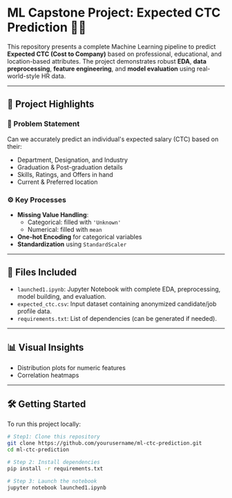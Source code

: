 # ML Capstone Project: Expected CTC Prediction 🧠💼

This repository presents a complete Machine Learning pipeline to predict **Expected CTC (Cost to Company)**
based on professional, educational, and location-based attributes. 
The project demonstrates robust **EDA**, **data preprocessing**, **feature engineering**, and **model evaluation** 
using real-world-style HR data.

----------------------------------------------------------

## 🧩 Project Highlights

### 📌 Problem Statement
Can we accurately predict an individual's expected salary (CTC) based on their:
- Department, Designation, and Industry
- Graduation & Post-graduation details
- Skills, Ratings, and Offers in hand
- Current & Preferred location

### ⚙️ Key Processes
- **Missing Value Handling**:
  - Categorical: filled with `'Unknown'`
  - Numerical: filled with `mean`
- **One-hot Encoding** for categorical variables
- **Standardization** using `StandardScaler`

----------------------------------------------------------

## 📂 Files Included

- `launched1.ipynb`: Jupyter Notebook with complete EDA, preprocessing, model building, and evaluation.
- `expected_ctc.csv`: Input dataset containing anonymized candidate/job profile data.
- `requirements.txt`: List of dependencies (can be generated if needed).

-----------------------------------------------------------

## 📊 Visual Insights

- Distribution plots for numeric features
- Correlation heatmaps

------------------------------------------------------------

## 🛠️ Getting Started

To run this project locally:

```bash
# Step1: Clone this repository
git clone https://github.com/yourusername/ml-ctc-prediction.git
cd ml-ctc-prediction

# Step 2: Install dependencies
pip install -r requirements.txt

# Step 3: Launch the notebook
jupyter notebook launched1.ipynb
